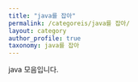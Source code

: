```yaml
---
title: "java를 잡아"
permalink: /categoreis/java를 잡아/
layout: category
author_profile: true
taxonomy: java를 잡아
---
```


java 모음입니다.